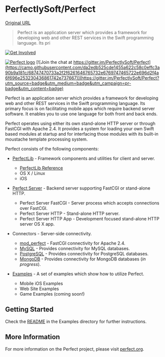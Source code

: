 # PerfectlySoft/Perfect

[Original URL](https://github.com/PerfectlySoft/Perfect)

> Perfect is an application server which provides a framework for developing web and other REST services in the Swift programming language. Its pri

[![Get Involved](https://www.perfect.org/images/github-banner.jpg)](https://perfect.org/get-involved.html)

[![Perfect logo](https://www.perfect.org/images/icon_128x128.png)](https://camo.githubusercontent.com/2de532f84bb14fed9949eda6211747493d624664/68747470733a2f2f7777772e706572666563742e6f72672f696d616765732f69636f6e5f313238783132382e706e67) [![Join the chat at https://gitter.im/PerfectlySoft/Perfect](https://camo.githubusercontent.com/da2edb525cde1455a622c58c0effc3a90b9a181c/68747470733a2f2f6261646765732e6769747465722e696d2f4a6f696e253230436861742e737667)](https://gitter.im/PerfectlySoft/Perfect?utm_source=badge&utm_medium=badge&utm_campaign=pr-badge&utm_content=badge)

Perfect is an application server which provides a framework for developing web and other REST services in the Swift programming language. Its primary focus is on facilitating mobile apps which require backend server software. It enables you to use one language for both front and back ends.

Perfect operates using either its own stand-alone HTTP server or through FastCGI with Apache 2.4\. It provides a system for loading your own Swift based modules at startup and for interfacing those modules with its built-in moustache template processing system.

Perfect consists of the following components:

- [PerfectLib](https://github.com/PerfectlySoft/Perfect/blob/master/PerfectLib/#perfectlib) - Framework components and utilities for client and server.

  - [PerfectLib Reference](http://www.perfect.org/docs/)
  - OS X / Linux
  - iOS

- [Perfect Server](https://github.com/PerfectlySoft/Perfect/blob/master/PerfectServer/#perfectserver) - Backend server supporting FastCGI or stand-alone HTTP.

  - Perfect Server FastCGI - Server process which accepts connections over FastCGI.
  - Perfect Server HTTP - Stand-alone HTTP server.
  - Perfect Server HTTP App - Development focused stand-alone HTTP server OS X app.

- Connectors - Server-side connectivity.

  - [mod_perfect](https://github.com/PerfectlySoft/Perfect/blob/master/Connectors/mod_perfect/#mod_perfect) - FastCGI connectivity for Apache 2.4.
  - [MySQL](https://github.com/PerfectlySoft/Perfect/blob/master/Connectors/MySQL/#mysql) - Provides connectivity for MySQL databases.
  - [PostgreSQL](https://github.com/PerfectlySoft/Perfect/blob/master/Connectors/PostgreSQL/#postgresql) - Provides connectivity for PostgreSQL databases.
  - [MongoDB](https://github.com/PerfectlySoft/Perfect/blob/master/Connectors/MongoDB/#mongodb) - Provides connectivity for MongoDB databases (_in progress_).

- [Examples](https://github.com/PerfectlySoft/Perfect/blob/master/Examples/#examples) - A set of examples which show how to utilize Perfect.

  - Mobile iOS Examples
  - Web Site Examples
  - Game Examples (coming soon!)

## [](https://github.com/PerfectlySoft/Perfect#getting-started)Getting Started

Check the [README](https://github.com/PerfectlySoft/Perfect/blob/master/Examples/#examples) in the Examples directory for further instructions.

## [](https://github.com/PerfectlySoft/Perfect#more-information)More Information

For more information on the Perfect project, please visit [perfect.org](http://perfect.org).
